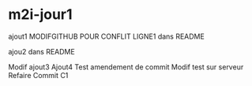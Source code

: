 # m2i-jour1
ajout1 MODIFGITHUB POUR CONFLIT LIGNE1 dans README 

ajou2 dans README 

Modif ajout3
Ajout4
Test amendement de commit
Modif test sur serveur 
Refaire Commit C1
